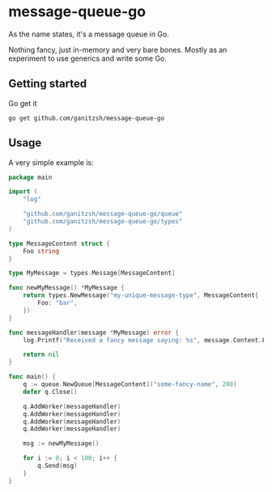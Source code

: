 # message-queue-go

As the name states, it's a message queue in Go.

Nothing fancy, just in-memory and very bare bones. Mostly as an experiment to use
generics and write some Go.

## Getting started

Go get it

```
go get github.com/ganitzsh/message-queue-go
```

## Usage

A very simple example is:

```go
package main

import (
	"log"

	"github.com/ganitzsh/message-queue-go/queue"
	"github.com/ganitzsh/message-queue-go/types"
)

type MessageContent struct {
	Foo string
}

type MyMessage = types.Message[MessageContent]

func newMyMessage() *MyMessage {
	return types.NewMessage("my-unique-message-type", MessageContent{
		Foo: "bar",
	})
}

func messageHandler(message *MyMessage) error {
	log.Printf("Received a fancy message saying: %s", message.Content.Foo)

	return nil
}

func main() {
	q := queue.NewQueue[MessageContent]("some-fancy-name", 200)
	defer q.Close()

	q.AddWorker(messageHandler)
	q.AddWorker(messageHandler)
	q.AddWorker(messageHandler)
	q.AddWorker(messageHandler)

	msg := newMyMessage()

	for i := 0; i < 100; i++ {
		q.Send(msg)
	}
}

```
